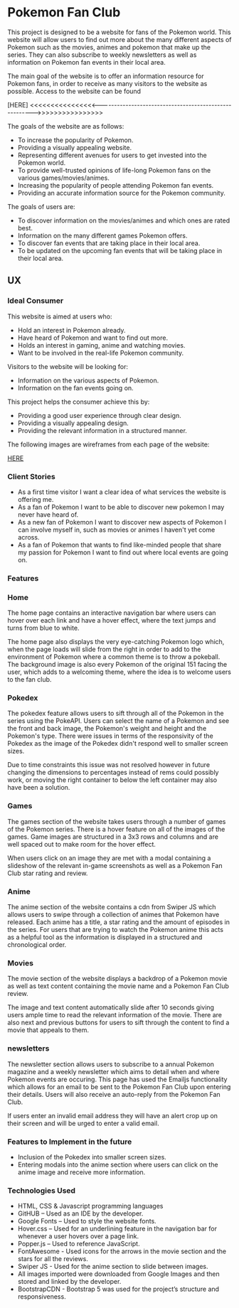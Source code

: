 # Pokemon Fan Club

This project is designed to be a website for fans of the Pokemon world. This website will allow users
to find out more about the many different aspects of Pokemon such as the movies, animes and pokemon 
that make up the series. They can also subscribe to weekly newsletters as well as information on 
Pokemon fan events in their local area.

The main goal of the website is to offer an information resource for Pokemon fans, in order to receive 
as many visitors to the website as possible. Access to the website can be found 

[HERE] <<<<<<<<<<<<<<<<------------------------------------------------------->>>>>>>>>>>>>>>>

The goals of the website are as follows:

* To increase the popularity of Pokemon.
* Providing a visually appealing website.
* Representing different avenues for users to get invested into the Pokemon world.
* To provide well-trusted opinions of life-long Pokemon fans on the various games/movies/animes. 
* Increasing the popularity of people attending Pokemon fan events.
* Providing an accurate information source for the Pokemon community.

The goals of users are:

* To discover information on the movies/animes and which ones are rated best.
* Information on the many different games Pokemon offers.
* To discover fan events that are taking place in their local area.
* To be updated on the upcoming fan events that will be taking place in their local area. 

## UX

### Ideal Consumer

This website is aimed at users who:

* Hold an interest in Pokemon already.
* Have heard of Pokemon and want to find out more.
* Holds an interest in gaming, anime and watching movies.
* Want to be involved in the real-life Pokemon community.

Visitors to the website will be looking for:

* Information on the various aspects of Pokemon.
* Information on the fan events going on.

This project helps the consumer achieve this by:

* Providing a good user experience through clear design.
* Providing a visually appealing design.
* Providing the relevant information in a structured manner.

The following images are wireframes from each page of the website:

[HERE](https://www.figma.com/file/sB6i7Fs9u54Ef9U8r5x1lF/Pokemon-Fan-Club)


### Client Stories

* As a first time visitor I want a clear idea of what services the website is offering me.
* As a fan of Pokemon I want to be able to discover new pokemon I may never have heard of.
* As a new fan of Pokemon I want to discover new aspects of Pokemon I can involve myself in, such as movies or
animes I haven't yet come across.
* As a fan of Pokemon that wants to find like-minded people that share my passion for Pokemon I want to 
find out where local events are going on.

### Features

### Home

The home page contains an interactive navigation bar where users can hover over each link and have a hover effect, where
the text jumps and turns from blue to white. 

The home page also displays the very eye-catching Pokemon logo which, when the page loads will slide from the right in 
order to add to the environment of Pokemon where a common theme is to throw a pokeball. The background image is also 
every Pokemon of the original 151 facing the user, which adds to a welcoming theme, where the idea is to welcome users
to the fan club. 

### Pokedex

The pokedex feature allows users to sift through all of the Pokemon in the series using the PokeAPI. Users can select the name of a Pokemon and see the front and back image, the Pokemon's weight and height and the Pokemon's type. There were 
issues in terms of the responsivity of the Pokedex as the image of the Pokedex didn't respond well to smaller screen sizes.

Due to time constraints this issue was not resolved however in future changing the dimensions to percentages instead of rems 
could possibly work, or moving the right container to below the left container may also have been a solution.

### Games

The games section of the website takes users through a number of games of the Pokemon series. There is a hover feature on all of the images of the games. Game images are structured in a 3x3 rows and columns and are well spaced out to make room for the hover effect. 

When users click on an image they are met with a modal containing a slideshow of the relevant in-game screenshots as well as a Pokemon Fan Club star rating and review. 

### Anime

The anime section of the website contains a cdn from Swiper JS which allows users to swipe through a collection of animes that Pokemon have released. Each anime has a title, a star rating and the amount of episodes in the series. For users that are trying to watch the Pokemon anime this acts as a helpful tool as the information is displayed in a structured and chronological order.

### Movies

The movie section of the website displays a backdrop of a Pokemon movie as well as text content containing the movie name and a Pokemon Fan Club review. 

The image and text content automatically slide after 10 seconds giving users ample time to read the relevant information of the movie. There are also next and previous buttons for users to sift through the content to find a movie that appeals to them.

### newsletters

The newsletter section allows users to subscribe to a annual Pokemon magazine and a weekly newsletter which aims to detail when and where Pokemon events are occuring. This page has used the Emailjs functionality which allows for an email to be sent to the Pokemon Fan Club upon entering their details. Users will also receive an auto-reply from the Pokemon Fan Club. 

If users enter an invalid email address they will have an alert crop up on their screen and will be urged to enter a valid email.

### Features to Implement in the future

* Inclusion of the Pokedex into smaller screen sizes.
* Entering modals into the anime section where users can click on the anime image and receive more information.

### Technologies Used

* HTML, CSS & Javascript programming languages
* GitHUB – Used as an IDE by the developer.
* Google Fonts – Used to style the website fonts.
* Hover.css – Used for an underlining feature in the navigation bar for whenever a user hovers over a page link.
* Popper.js – Used to reference JavaScript.
* FontAwesome - Used icons for the arrows in the movie section and the stars for all the reviews.
* Swiper JS - Used for the anime section to slide between images.
* All images imported were downloaded from Google Images and then stored and linked by the developer.
* BootstrapCDN - Bootstrap 5 was used for the project’s structure and responsiveness.


  
